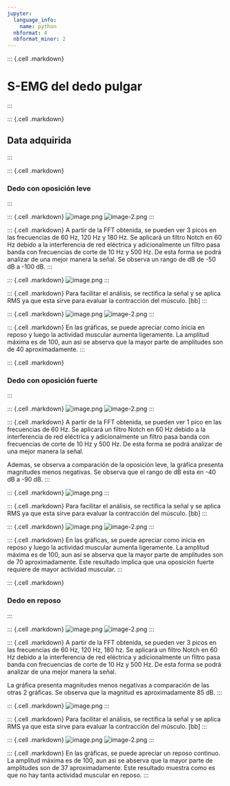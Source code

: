 ```yaml
---
jupyter:
  language_info:
    name: python
  nbformat: 4
  nbformat_minor: 2
---
```


::: {.cell .markdown}
# S-EMG del dedo pulgar
:::

::: {.cell .markdown}
## Data adquirida
:::

::: {.cell .markdown}
### Dedo con oposición leve
:::

::: {.cell .markdown}
![image.png](vertopal_077b8985a1404a0782e347b1c9fb84d3/image.png)
![image-2.png](vertopal_077b8985a1404a0782e347b1c9fb84d3/image-2.png)
:::

::: {.cell .markdown}
A partir de la FFT obtenida, se pueden ver 3 picos en las frecuencias de
60 Hz, 120 Hz y 180 Hz. Se aplicará un filtro Notch en 60 Hz debido a la
interferencia de red eléctrica y adicionalmente un filtro pasa banda con
frecuencias de corte de 10 Hz y 500 Hz. De esta forma se podrá analizar
de una mejor manera la señal. Se observa un rango de dB de -50 dB a -100
dB.
:::

::: {.cell .markdown}
![image.png](vertopal_077b8985a1404a0782e347b1c9fb84d3/image.png)
:::

::: {.cell .markdown}
Para facilitar el análisis, se rectifica la señal y se aplica RMS ya que
esta sirve para evaluar la contracción del músculo. \[bb\]
:::

::: {.cell .markdown}
![image.png](vertopal_077b8985a1404a0782e347b1c9fb84d3/image.png)
![image-2.png](vertopal_077b8985a1404a0782e347b1c9fb84d3/image-2.png)
:::

::: {.cell .markdown}
En las gráficas, se puede apreciar como inicia en reposo y luego la
actividad muscular aumenta ligeramente. La amplitud máxima es de 100,
aun asi se abserva que la mayor parte de amplitudes son de 40
aproximadamente.
:::

::: {.cell .markdown}
### Dedo con oposición fuerte
:::

::: {.cell .markdown}
![image.png](vertopal_077b8985a1404a0782e347b1c9fb84d3/image.png)
![image-2.png](vertopal_077b8985a1404a0782e347b1c9fb84d3/image-2.png)
:::

::: {.cell .markdown}
A partir de la FFT obtenida, se pueden ver 1 pico en las frecuencias de
60 Hz. Se aplicará un filtro Notch en 60 Hz debido a la interferencia de
red eléctrica y adicionalmente un filtro pasa banda con frecuencias de
corte de 10 Hz y 500 Hz. De esta forma se podrá analizar de una mejor
manera la señal.

Ademas, se observa a comparación de la oposición leve, la gráfica
presenta magnitudes menos negativas. Se observa que el rango de dB esta
en -40 dB a -90 dB.
:::

::: {.cell .markdown}
![image.png](vertopal_077b8985a1404a0782e347b1c9fb84d3/image.png)
:::

::: {.cell .markdown}
Para facilitar el análisis, se rectifica la señal y se aplica RMS ya que
esta sirve para evaluar la contracción del músculo. \[bb\]
:::

::: {.cell .markdown}
![image.png](vertopal_077b8985a1404a0782e347b1c9fb84d3/image.png)
![image-2.png](vertopal_077b8985a1404a0782e347b1c9fb84d3/image-2.png)
:::

::: {.cell .markdown}
En las gráficas, se puede apreciar como inicia en reposo y luego la
actividad muscular aumenta ligeramente. La amplitud máxima es de 100,
aun asi se abserva que la mayor parte de amplitudes son de 70
aproximadamente. Este resultado implica que una oposición fuerte
requiere de mayor actividad muscular.
:::

::: {.cell .markdown}
### Dedo en reposo
:::

::: {.cell .markdown}
![image.png](vertopal_077b8985a1404a0782e347b1c9fb84d3/image.png)
![image-2.png](vertopal_077b8985a1404a0782e347b1c9fb84d3/image-2.png)
:::

::: {.cell .markdown}
A partir de la FFT obtenida, se pueden ver 3 picos en las frecuencias de
60 Hz, 120 Hz, 180 hz. Se aplicará un filtro Notch en 60 Hz debido a la
interferencia de red eléctrica y adicionalmente un filtro pasa banda con
frecuencias de corte de 10 Hz y 500 Hz. De esta forma se podrá analizar
de una mejor manera la señal.

La gráfica presenta magnitudes menos negativas a comparación de las
otras 2 gráficas. Se observa que la magnitud es aproximadamente 85 dB.
:::

::: {.cell .markdown}
![image.png](vertopal_077b8985a1404a0782e347b1c9fb84d3/image.png)
:::

::: {.cell .markdown}
Para facilitar el análisis, se rectifica la señal y se aplica RMS ya que
esta sirve para evaluar la contracción del músculo. \[bb\]
:::

::: {.cell .markdown}
![image.png](vertopal_077b8985a1404a0782e347b1c9fb84d3/image.png)
![image-2.png](vertopal_077b8985a1404a0782e347b1c9fb84d3/image-2.png)
:::

::: {.cell .markdown}
En las gráficas, se puede apreciar un reposo continuo. La amplitud
máxima es de 100, aun asi se abserva que la mayor parte de amplitudes
son de 37 aproximadamente. Este resultado muestra como es que no hay
tanta actividad muscular en reposo.
:::
